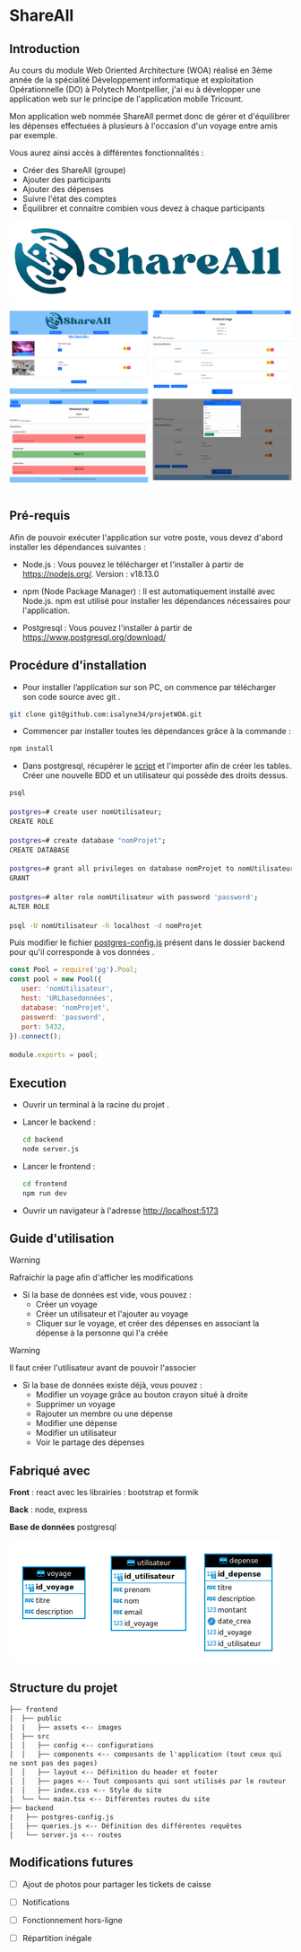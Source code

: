 # ShareAll

## Introduction

Au cours du module Web Oriented Architecture (WOA) réalisé en 3ème année de la spécialité Développement informatique et exploitation Opérationnelle (DO) à Polytech Montpellier, j'ai eu à développer une application web sur le principe de l'application mobile Tricount.

Mon application web nommée ShareAll permet donc de gérer et d'équilibrer les dépenses effectuées à plusieurs à l'occasion d'un voyage entre amis par exemple.

Vous aurez ainsi accès à différentes fonctionnalités :

-  Créer des ShareAll (groupe)
-  Ajouter des participants
-  Ajouter des dépenses
-  Suivre l'état des comptes
-  Équilibrer et connaitre combien vous devez à chaque participants

![Alt text](image-1.png)
![Alt text](assemblage.png)


## Pré-requis

Afin de pouvoir exécuter l'application sur votre poste, vous devez d'abord installer les dépendances suivantes :

-  Node.js : Vous pouvez le télécharger et l'installer à partir de https://nodejs.org/. Version : v18.13.0

-  npm (Node Package Manager) : Il est automatiquement installé avec Node.js. npm est utilisé pour installer les dépendances nécessaires pour l'application.

-  Postgresql : Vous pouvez l'installer à partir de https://www.postgresql.org/download/

## Procédure d'installation

- Pour installer l’application sur son PC, on commence par télécharger son code source avec git .
```bash
git clone git@github.com:isalyne34/projetWOA.git
```
-  Commencer par installer toutes les dépendances grâce à la commande :

```bash
npm install
```

-  Dans postgresql, récupérer le [script](
creation_bd.sql) et l'importer afin de créer les tables. Créer une nouvelle BDD et un utilisateur qui possède des droits dessus.

``` bash
psql

postgres=# create user nomUtilisateur;
CREATE ROLE

postgres=# create database "nomProjet";
CREATE DATABASE

postgres=# grant all privileges on database nomProjet to nomUtilisateur;
GRANT

postgres=# alter role nomUtilisateur with password 'password';
ALTER ROLE

psql -U nomUtilisateur -h localhost -d nomProjet
```

Puis modifier le fichier [postgres-config.js](https://github.com/isalyne34/projetWOA/blob/main/backend/postgres-config.js) présent dans le dossier backend pour qu'il corresponde à vos données .

```js
const Pool = require('pg').Pool;
const pool = new Pool({
   user: 'nomUtilisateur',
   host: 'URLbasedonnées',
   database: 'nomProjet',
   password: 'password',
   port: 5432,
}).connect();

module.exports = pool;
```

## Execution

-  Ouvrir un terminal à la racine du projet .

-  Lancer le backend :

   ```bash
   cd backend
   node server.js
   ```

-  Lancer le frontend :

   ```bash
   cd frontend
   npm run dev
   ```

-  Ouvrir un navigateur à l'adresse [http://localhost:5173](http://localhost:5173)

## Guide d'utilisation

> [!WARNING]
> Rafraichir la page afin d'afficher les modifications 

- Si la base de données est vide, vous pouvez :
    -  Créer un voyage 
    -  Créer un utilisateur et l'ajouter au voyage
    -  Cliquer sur le voyage, et créer des dépenses en associant la dépense à la personne qui l'a créée 

> [!WARNING]
> Il faut créer l'utilisateur avant de pouvoir l'associer

- Si la base de données existe déjà, vous pouvez :
    - Modifier un voyage grâce au bouton crayon situé à droite
    - Supprimer un voyage
    - Rajouter un  membre ou une dépense 
    - Modifier une dépense
    - Modifier un utilisateur 
    - Voir le partage des dépenses 

## Fabriqué avec

**Front** : react avec les librairies : bootstrap et formik

**Back** : node, express

**Base de données** postgresql

![Alt text](image.png)


## Structure du projet

```
├── frontend
│  ├── public
│  |   ├── assets <-- images
│  ├── src
│  │   ├── config <-- configurations
│  │   ├── components <-- composants de l'application (tout ceux qui ne sont pas des pages)
│  │   ├── layout <-- Définition du header et footer
│  │   ├── pages <-- Tout composants qui sont utilisés par le routeur
│  │   ├── index.css <-- Style du site
│  └── └── main.tsx <-- Différentes routes du site
├── backend
|   ├── postgres-config.js
│   ├── queries.js <-- Définition des différentes requêtes
│   └── server.js <-- routes

```


## Modifications futures

- [ ]  Ajout de photos pour partager les tickets de caisse

- [ ]  Notifications

- [ ]  Fonctionnement hors-ligne

- [ ]  Répartition inégale
